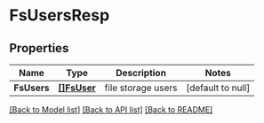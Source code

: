 # FsUsersResp

## Properties
Name | Type | Description | Notes
------------ | ------------- | ------------- | -------------
**FsUsers** | [**[]FsUser**](FSUser.md) | file storage users | [default to null]

[[Back to Model list]](../README.md#documentation-for-models) [[Back to API list]](../README.md#documentation-for-api-endpoints) [[Back to README]](../README.md)


